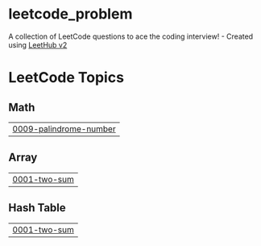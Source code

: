 # leetcode_problem
A collection of LeetCode questions to ace the coding interview! - Created using [LeetHub v2](https://github.com/arunbhardwaj/LeetHub-2.0)

<!---LeetCode Topics Start-->
# LeetCode Topics
## Math
|  |
| ------- |
| [0009-palindrome-number](https://github.com/gauravj-github/leetcode_problem/tree/master/0009-palindrome-number) |
## Array
|  |
| ------- |
| [0001-two-sum](https://github.com/gauravj-github/leetcode_problem/tree/master/0001-two-sum) |
## Hash Table
|  |
| ------- |
| [0001-two-sum](https://github.com/gauravj-github/leetcode_problem/tree/master/0001-two-sum) |
<!---LeetCode Topics End-->